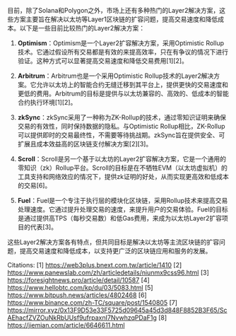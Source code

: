 目前，除了Solana和Polygon之外，市场上还有多种热门的Layer2解决方案，这些方案主要旨在解决以太坊等Layer1区块链的扩容问题，提高交易速度和降低成本。以下是一些目前比较热门的Layer2解决方案：

1. **Optimism**：Optimism是一个Layer2扩容解决方案，采用Optimistic Rollup技术。它通过假设所有交易都是有效的来提高效率，只在有争议的情况下进行验证。这种方式可以显著提高交易速度和降低交易费用[1][2]。

2. **Arbitrum**：Arbitrum也是一个采用Optimistic Rollup技术的Layer2解决方案。它允许以太坊上的智能合约无缝迁移到其平台上，提供更快的交易速度和更低的费用。Arbitrum的目标是提供与以太坊兼容的、高效的、低成本的智能合约执行环境[1][2]。

3. **zkSync**：zkSync采用了一种称为ZK-Rollup的技术，通过零知识证明来确保交易的有效性，同时保持数据的隐私。与Optimistic Rollup相比，ZK-Rollup可以提供即时的交易最终性，不需要等待挑战期。zkSync旨在提供安全、可扩展且成本效益高的区块链支付解决方案[2][3]。

4. **Scroll**：Scroll是另一个基于以太坊的Layer2扩容解决方案，它是一个通用的零知识（zk）Rollup平台。Scroll的目标是在不牺牲EVM（以太坊虚拟机）的工具支持和网络效应的情况下，提供zk证明的好处，从而实现更高效和低成本的交易[6]。

5. **Fuel**：Fuel是一个专注于执行层的模块化区块链，采用Rollup技术来提高交易处理速度。它通过提升处理交易的速度，来提升用户的交易体验。Fuel的目标是通过提供高TPS（每秒交易数）和低Gas费用，来成为以太坊Layer2扩容项目的代表[3]。

这些Layer2解决方案各有特点，但共同目标是解决以太坊等主流区块链的扩容问题，提高交易速度和降低成本，以支持更广泛的区块链应用和服务的发展。

Citations:
[1] https://web3plus.bnext.com.tw/article/1410
[2] https://www.panewslab.com/zh/articledetails/niunmx9css96.html
[3] https://foresightnews.pro/article/detail/10587
[4] https://www.hellobtc.com/kp/du/03/5083.html
[5] https://www.bitpush.news/articles/4802468
[6] https://www.binance.com/zh-TC/square/post/1540805
[7] https://mirror.xyz/0x13F9D53e33F5725d09645a45d3d848F8852B3F65/ScAEhacfZVZOuNkRbUUsf9ufrpaxnI7NvwhzqPDaF1g
[8] https://jiemian.com/article/6646611.html